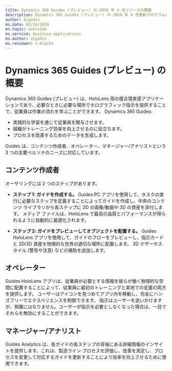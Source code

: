 ```yaml
---
title: Dynamics 365 Guides (プレビュー) の 2019 年 4 月リリースの概要
description: Dynamics 365 Guides (プレビュー) の 2019 年 4 月更新プログラムの概要
author: Algodin
ms.date: 02/24/2019
ms.topic: overview
ms.service: business-applications
ms.author: algodin
ms.reviewer: v-brycho
---
```

#  <a name="overview-of-dynamics-365-guides-in-preview"></a>Dynamics 365 Guides (プレビュー) の概要

Dynamics 365 Guides (プレビュー) は、HoloLens 用の複合現実感アプリケーションであり、必要なときに必要な場所でホログラフィック指示を提供することで、従業員は作業の流れを学ぶことができます。 Dynamics 365 Guides:

- 実践的な学習を通じて従業員を関与させます。
- 組織がトレーニング効率を向上させるのに役立ちます。
- プロセスを改善するためのデータを生成します。

Guides は、コンテンツ作成者、オペレーター、マネージャー/アナリストという 3 つの主要ペルソナのニーズに対応しています。  

## <a name="content-authors"></a>コンテンツ作成者 

オーサリングには 2 つのステップがあります。 

- **ステップ 1: ガイドを作成する。**   Guides PC アプリを使用して、タスクの実行に必要なステップを定義することによってガイドを作成し、中央のコンテンツ ライブラリから各ステップに 2D の画像/動画や 3D の資産を添付します。 メディア ファイルは、HoloLens で最高の品質とパフォーマンスが得られるように自動的に最適化されます。  

- **ステップ 2: ガイドをプレビューしてオブジェクトを配置する。** Guides HoloLens アプリを使用して、ガイドのフローをプレビューし、指示カードと 2D/3D 資産を物理的な世界の適切な場所に配置します。 3D テザーやスタイル (警告や注意) などの補助を追加します。  

## <a name="operators"></a>オペレーター
Guides HoloLens アプリは、従業員が必要とする情報を彼らが働く物理的な空間に配置することによって、従業員に最初のトレーニングと実地での支援の両方を提供します。 ユーザーはアイコンを見つめてアプリ内を移動し、完全にハンズフリーでエクスペリエンスを制御できます。 指示はユーザーを追いかけますが、邪魔にはなりません。ユーザーが指示を必要としなくなった場合は、一目でそれらを無効にすることができます。  

## <a name="managersanalysts"></a>マネージャー/アナリスト
Guides Analytics は、各ガイドの各ステップの背後にある詳細情報のインサイトを提供します。これは、製造ライン プロセスを評価し、改善を測定し、プロセスを変更して対応するガイドを更新することにより効率を向上させるために使用できます。  
